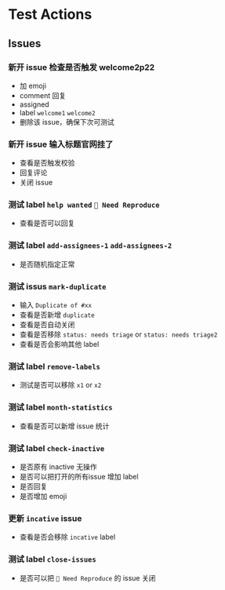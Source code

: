 # Test Actions

## Issues

### 新开 issue 检查是否触发 welcome2p22

- 加 emoji
- comment 回复
- assigned
- label `welcome1` `welcome2`
- 删除该 issue，确保下次可测试

### 新开 issue 输入标题官网挂了

- 查看是否触发校验
- 回复评论
- 关闭 issue

### 测试 label `help wanted` `🤔 Need Reproduce`

- 查看是否可以回复

### 测试 label `add-assignees-1` `add-assignees-2`

- 是否随机指定正常

### 测试 issus `mark-duplicate`

- 输入 `Duplicate of #xx`
- 查看是否新增 `duplicate`
- 查看是否自动关闭
- 查看是否移除 `status: needs triage` or `status: needs triage2`
- 查看是否会影响其他 label

### 测试 label `remove-labels`

- 测试是否可以移除 `x1` or `x2`

### 测试 label `month-statistics`

- 查看是否可以新增 issue 统计

### 测试 label `check-inactive`

- 是否原有 inactive 无操作
- 是否可以把打开的所有issue 增加 label
- 是否回复
- 是否增加 emoji

### 更新 `incative` issue

- 查看是否会移除 `incative` label

### 测试 label `close-issues`

- 是否可以把 `🤔 Need Reproduce` 的 issue 关闭
